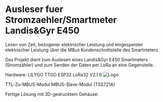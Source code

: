 # Ausleser fuer Stromzaehler/Smartmeter Landis&Gyr E450
Lesen von Zeit, bezogener elektrischer Leistung und eingespeister elektrischer Leistung über die MBus Kundenschnittstelle des Smartmeters

Das Projekt dient zum Auslesen eines Landis&Gyr E450 Smartmeters (Stromzähler)
und zum Senden der Daten per LoRa an eine Gegenstelle.

Hardware:  LILYGO TTGO ESP32 LoRa32 V2.1.6
![Logo](https://github.com/Ausleser-fuer-Stromzaehler-Smartmeter-Landis-Gyr-E450/pics/TTGO_ESP32_LoRa_V2_pinout_pinmap.jpg?raw=true)


TTL-Zu-MBUS-Modul MBUS-Slave-Modul (TSS721A)

 
Fertige Lösung mit 3D-gedrucktem Gehäuse:



